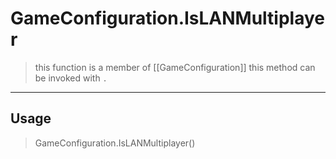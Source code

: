 # GameConfiguration.IsLANMultiplayer
> this function is a member of [[GameConfiguration]]
> this method can be invoked with `.`
-----
## Usage
> GameConfiguration.IsLANMultiplayer()
